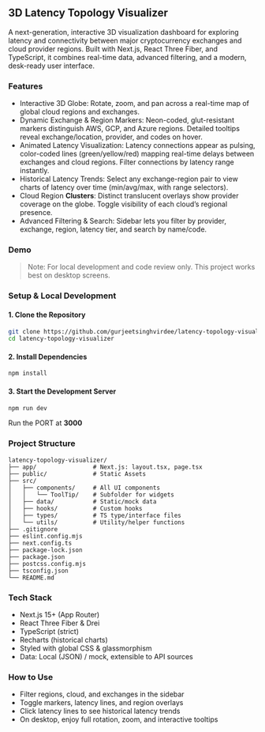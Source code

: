 ## 3D Latency Topology Visualizer
A next-generation, interactive 3D visualization dashboard for exploring latency and connectivity between major cryptocurrency exchanges and cloud provider regions. Built with Next.js, React Three Fiber, and TypeScript, it combines real-time data, advanced filtering, and a modern, desk-ready user interface.

### Features
- Interactive 3D Globe:
  Rotate, zoom, and pan across a real-time map of global cloud regions and exchanges.
- Dynamic Exchange & Region Markers:
  Neon-coded, glut-resistant markers distinguish AWS, GCP, and Azure regions.
  Detailed tooltips reveal exchange/location, provider, and codes on hover.
- Animated Latency Visualization:
  Latency connections appear as pulsing, color-coded lines (green/yellow/red) mapping real-time delays between exchanges and cloud regions.
  Filter connections by latency range instantly.
- Historical Latency Trends:
 Select any exchange-region pair to view charts of latency over time (min/avg/max, with range selectors).
- Cloud Region __Clusters__:
  Distinct translucent overlays show provider coverage on the globe. Toggle visibility of each cloud’s regional presence.
- Advanced Filtering & Search:
  Sidebar lets you filter by provider, exchange, region, latency tier, and search by name/code.

### Demo
> Note: For local development and code review only. This project works best on desktop screens.

### Setup & Local Development

#### 1. Clone the Repository
```bash
git clone https://github.com/gurjeetsinghvirdee/latency-topology-visualizer
cd latency-topology-visualizer
```

#### 2. Install Dependencies
```bash
npm install
```

#### 3. Start the Development Server
```bash
npm run dev
```
Run the PORT at **3000**

### Project Structure
```
latency-topology-visualizer/
├── app/                # Next.js: layout.tsx, page.tsx
├── public/             # Static Assets
├── src/
│   ├── components/     # All UI components
│   │   └── ToolTip/    # Subfolder for widgets
│   ├── data/           # Static/mock data
│   ├── hooks/          # Custom hooks
│   ├── types/          # TS type/interface files
│   └── utils/          # Utility/helper functions
├── .gitignore
├── eslint.config.mjs
├── next.config.ts
├── package-lock.json
├── package.json
├── postcss.config.mjs
├── tsconfig.json
└── README.md
```

### Tech Stack
- Next.js 15+ (App Router)
- React Three Fiber & Drei
- TypeScript (strict)
- Recharts (historical charts)
- Styled with global CSS & glassmorphism
- Data: Local (JSON) / mock, extensible to API sources

### How to Use
- Filter regions, cloud, and exchanges in the sidebar
- Toggle markers, latency lines, and region overlays
- Click latency lines to see historical latency trends
- On desktop, enjoy full rotation, zoom, and interactive tooltips